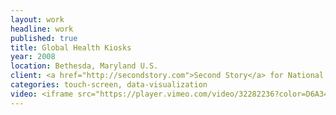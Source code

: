 ```yaml
---
layout: work
headline: work
published: true
title: Global Health Kiosks
year: 2008
location: Bethesda, Maryland U.S.
client: <a href="http://secondstory.com">Second Story</a> for National Library of Medicine
categories: touch-screen, data-visualization
video: <iframe src="https://player.vimeo.com/video/32282236?color=D6A34B" width="1024" height="576" frameborder="0" webkitallowfullscreen mozallowfullscreen allowfullscreen></iframe><p>Courtesy of<a href="https://vimeo.com/secondstory">Second Story</a></p>
---
```

